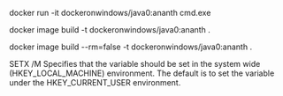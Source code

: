 docker run -it dockeronwindows/java0:ananth cmd.exe

docker image build -t dockeronwindows/java0:ananth .

docker image build --rm=false -t dockeronwindows/java0:ananth .

SETX /M                     Specifies that the variable should be set in
                           the system wide (HKEY_LOCAL_MACHINE)
                           environment. The default is to set the
                           variable under the HKEY_CURRENT_USER
                           environment.
